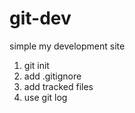 # git-dev
simple my development site

1. git init
2. add .gitignore
3. add tracked files
4. use git log
